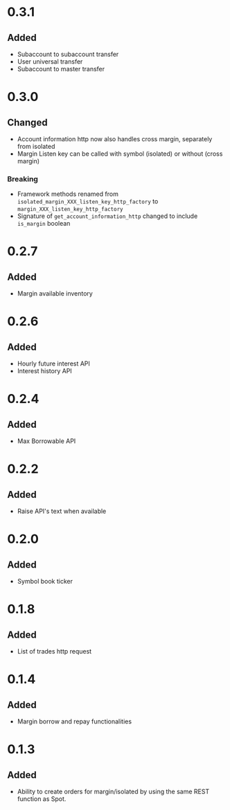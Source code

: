 # 0.3.1

## Added

- Subaccount to subaccount transfer
- User universal transfer
- Subaccount to master transfer

# 0.3.0

## Changed

- Account information http now also handles cross margin, separately from isolated
- Margin Listen key can be called with symbol (isolated) or without (cross margin)

### Breaking

- Framework methods renamed from `isolated_margin_XXX_listen_key_http_factory` to `margin_XXX_listen_key_http_factory`
- Signature of `get_account_information_http` changed to include `is_margin` boolean

# 0.2.7

## Added

- Margin available inventory

# 0.2.6

## Added

- Hourly future interest API
- Interest history API

# 0.2.4

## Added

- Max Borrowable API

# 0.2.2

## Added

- Raise API's text when available

# 0.2.0

## Added

- Symbol book ticker


# 0.1.8

## Added

- List of trades http request


# 0.1.4

## Added

- Margin borrow and repay functionalities


# 0.1.3

## Added

- Ability to create orders for margin/isolated by using the same REST function as Spot.

